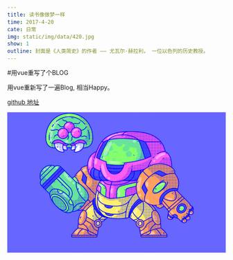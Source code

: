 ```yaml
---
title: 读书像做梦一样
time: 2017-4-20
cate: 日常
img: static/img/data/420.jpg
show: 1
outline: 封面是《人类简史》的作者 —— 尤瓦尔·赫拉利， 一位以色列的历史教授。
---
```


#用vue重写了个BLOG

用vue重新写了一遍Blog, 相当Happy。

[github 地址](https://github.com/cicime/cicime.github.io)

![胡乱放张图](./static/img/data/robot.jpg)